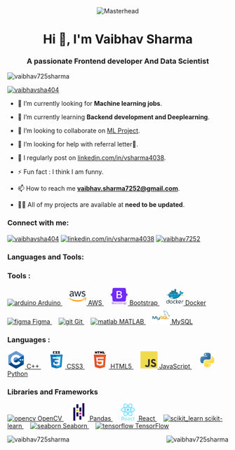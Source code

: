 
<div align="center">
        <img src="https://media1.giphy.com/media/5YcTmdxCv6rESxpYMx/100.gif?cid=790b7611kvaz0syzj77vuugf584fogsp6eas0lj5d4eh7xm2&ep=v1_gifs_search&rid=100.gif&ct=g" alt="Masterhead" width="600" height="auto">
    </div>

<h1 align="center">Hi 👋, I'm Vaibhav Sharma</h1>
<h3 align="center">A passionate Frontend developer And Data Scientist</h3>

<p align="left"> <img src="https://komarev.com/ghpvc/?username=vaibhav725sharma&label=Profile%20views&color=0e75b6&style=flat" alt="vaibhav725sharma" /> </p>

<p align="left"> <a href="https://twitter.com/vaibhavsha404" target="blank"><img src="https://img.shields.io/twitter/follow/vaibhavsha404?logo=twitter&style=for-the-badge" alt="vaibhavsha404" /></a> </p>

- 🔭 I’m currently looking for **Machine learning jobs**.

- 🌱 I’m currently learning **Backend development and Deeplearning**.

- 👯 I’m looking to collaborate on [ML Project](https://internship.ineuron.ai/project/invite/Travel-Package-Purchase/54105582-c2d3-4192-a2a6-8be73b68d4c8).

- 🤝 I’m looking for help with referral letter🥹.

- 📝 I regularly post on [linkedin.com/in/vsharma4038](linkedin.com/in/vsharma4038).

- ⚡ Fun fact : I think I am funny.

- 📫 How to reach me **vaibhav.sharma7252@gmail.com**.

- 👨‍💻 All of my projects are available at **need to be updated**.

<h3 align="left">Connect with me:</h3>
<p align="left">
<a href="https://twitter.com/vaibhavsha404" target="blank"><img align="center" src="https://raw.githubusercontent.com/rahuldkjain/github-profile-readme-generator/master/src/images/icons/Social/twitter.svg" alt="vaibhavsha404" height="30" width="40" /></a>
<a href="https://linkedin.com/in/linkedin.com/in/vsharma4038" target="blank">  <img align="center" src="https://raw.githubusercontent.com/rahuldkjain/github-profile-readme-generator/master/src/images/icons/Social/linked-in-alt.svg" alt="linkedin.com/in/vsharma4038" height="30" width="40" /></a>
<a href="https://kaggle.com/vaibhav7252" target="blank">  <img align="center" src="https://raw.githubusercontent.com/rahuldkjain/github-profile-readme-generator/master/src/images/icons/Social/kaggle.svg" alt="vaibhav7252" height="30" width="40" /></a>
</p>

<h3 align="left">Languages and Tools:</h3>
<p align="left">
    <h3>Tools :</h3>
    <a href="https://www.arduino.cc/" target="_blank" rel="noreferrer" style="margin-right: 15px;">
        <img src="https://cdn.worldvectorlogo.com/logos/arduino-1.svg" alt="arduino" width="40" height="40"/>
        Arduino
    </a>
    <a href="https://aws.amazon.com" target="_blank" rel="noreferrer" style="margin-right: 15px;">
        <img src="https://raw.githubusercontent.com/devicons/devicon/master/icons/amazonwebservices/amazonwebservices-original-wordmark.svg" alt="aws" width="40" height="40"/>
        AWS
    </a>
    <a href="https://getbootstrap.com" target="_blank" rel="noreferrer" style="margin-right: 15px;">
        <img src="https://raw.githubusercontent.com/devicons/devicon/master/icons/bootstrap/bootstrap-plain-wordmark.svg" alt="bootstrap" width="40" height="40"/>
        Bootstrap
    </a>
    <a href="https://www.docker.com/" target="_blank" rel="noreferrer" style="margin-right: 15px;">
        <img src="https://raw.githubusercontent.com/devicons/devicon/master/icons/docker/docker-original-wordmark.svg" alt="docker" width="40" height="40"/>
        Docker
    </a>
    <a href="https://www.figma.com/" target="_blank" rel="noreferrer" style="margin-right: 15px;">
        <img src="https://www.vectorlogo.zone/logos/figma/figma-icon.svg" alt="figma" width="40" height="40"/>
        Figma
    </a>
    <a href="https://git-scm.com/" target="_blank" rel="noreferrer" style="margin-right: 15px;">
        <img src="https://www.vectorlogo.zone/logos/git-scm/git-scm-icon.svg" alt="git" width="40" height="40"/>
        Git
    </a>
    <a href="https://www.mathworks.com/" target="_blank" rel="noreferrer" style="margin-right: 15px;">
        <img src="https://upload.wikimedia.org/wikipedia/commons/2/21/Matlab_Logo.png" alt="matlab" width="40" height="40"/>
        MATLAB
    </a>
    <a href="https://www.mysql.com/" target="_blank" rel="noreferrer" style="margin-right: 15px;">
        <img src="https://raw.githubusercontent.com/devicons/devicon/master/icons/mysql/mysql-original-wordmark.svg" alt="mysql" width="40" height="40"/>
        MySQL
    </a>

<h3>Languages :</h3>
    <a href="https://www.w3schools.com/cpp/" target="_blank" rel="noreferrer" style="margin-right: 15px;">
        <img src="https://raw.githubusercontent.com/devicons/devicon/master/icons/cplusplus/cplusplus-original.svg" alt="cplusplus" width="40" height="40"/>
        C++
    </a>
    <a href="https://www.w3schools.com/css/" target="_blank" rel="noreferrer" style="margin-right: 15px;">
        <img src="https://raw.githubusercontent.com/devicons/devicon/master/icons/css3/css3-original-wordmark.svg" alt="css3" width="40" height="40"/>
        CSS3
    </a>
    <a href="https://www.w3.org/html/" target="_blank" rel="noreferrer" style="margin-right: 15px;">
        <img src="https://raw.githubusercontent.com/devicons/devicon/master/icons/html5/html5-original-wordmark.svg" alt="html5" width="40" height="40"/>
        HTML5
    </a>
    <a href="https://developer.mozilla.org/en-US/docs/Web/JavaScript" target="_blank" rel="noreferrer" style="margin-right: 15px;">
        <img src="https://raw.githubusercontent.com/devicons/devicon/master/icons/javascript/javascript-original.svg" alt="javascript" width="40" height="40"/>
        JavaScript
    </a>
    <a href="https://www.python.org" target="_blank" rel="noreferrer" style="margin-right: 15px;">
        <img src="https://raw.githubusercontent.com/devicons/devicon/master/icons/python/python-original.svg" alt="python" width="40" height="40"/>
        Python
    </a>

<h3>Libraries and Frameworks</h3>
    <a href="https://opencv.org/" target="_blank" rel="noreferrer" style="margin-right: 15px;">
        <img src="https://www.vectorlogo.zone/logos/opencv/opencv-icon.svg" alt="opencv" width="40" height="40"/>
        OpenCV
    </a>
    <a href="https://pandas.pydata.org/" target="_blank" rel="noreferrer" style="margin-right: 15px;">
        <img src="https://raw.githubusercontent.com/devicons/devicon/2ae2a900d2f041da66e950e4d48052658d850630/icons/pandas/pandas-original.svg" alt="pandas" width="40" height="40"/>
        Pandas
    </a>
    <a href="https://reactjs.org/" target="_blank" rel="noreferrer" style="margin-right: 15px;">
        <img src="https://raw.githubusercontent.com/devicons/devicon/master/icons/react/react-original-wordmark.svg" alt="react" width="40" height="40"/>
        React
    </a>
    <a href="https://scikit-learn.org/" target="_blank" rel="noreferrer" style="margin-right: 15px;">
        <img src="https://upload.wikimedia.org/wikipedia/commons/0/05/Scikit_learn_logo_small.svg" alt="scikit_learn" width="40" height="40"/>
        scikit-learn
    </a>
    <a href="https://seaborn.pydata.org/" target="_blank" rel="noreferrer" style="margin-right: 15px;">
        <img src="https://seaborn.pydata.org/_images/logo-mark-lightbg.svg" alt="seaborn" width="40" height="40"/>
        Seaborn
    </a>
    <a href="https://www.tensorflow.org" target="_blank" rel="noreferrer" style="margin-right: 15px;">
        <img src="https://www.vectorlogo.zone/logos/tensorflow/tensorflow-icon.svg" alt="tensorflow" width="40" height="40"/>
        TensorFlow
    </a>
</p>



<p><img align="left" src="https://github-readme-stats.vercel.app/api/top-langs?username=vaibhav725sharma&show_icons=true&locale=en&layout=compact" alt="vaibhav725sharma" width="350" height="auto"/></p>

<p><img align="Right" src="https://github-readme-streak-stats.herokuapp.com/?user=vaibhav725sharma&" alt="vaibhav725sharma" /></p>
